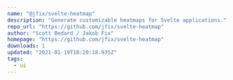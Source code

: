 ```yaml
---
name: "@jfix/svelte-heatmap"
description: "Generate customizable heatmaps for Svelte applications."
repo_url: "https://github.com/jfix/svelte-heatmap"
author: "Scott Bedard / Jakob Fix"
homepage: "https://github.com/jfix/svelte-heatmap"
downloads: 1
updated: "2021-01-19T18:20:18.935Z"
tags: 
  - ui
---
```

